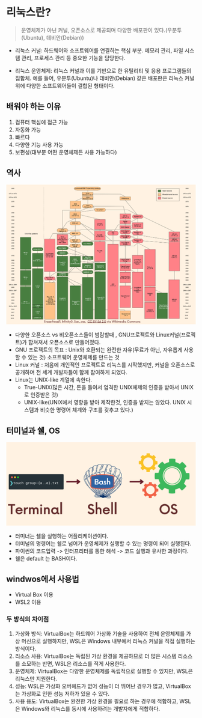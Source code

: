 # 리눅스란?

> 운영체제가 아닌 커널, 오픈소스로 제공되며 다양한 배포판이 있다.(우분투(Ubuntu), 데비안(Debian))

- 리눅스 커널: 하드웨어와 소프트웨어를 연결하는 핵심 부분. 메모리 관리, 파일 시스템 관리, 프로세스 관리 등 중요한 기능을 담당한다.

- 리눅스 운영체제: 리눅스 커널과 이를 기반으로 한 유틸리티 및 응용 프로그램들의 집합체. 예를 들어, 우분투(Ubuntu)나 데비안(Debian) 같은 배포판은 리눅스 커널 위에 다양한 소프트웨어들이 결합된 형태이다.

## 배워야 하는 이유

1. 컴퓨터 핵심에 접근 가능
2. 자동화 가능
3. 빠르다
4. 다양한 기능 사용 가능
5. 보편성(대부분 어떤 운영체제든 사용 가능하다)

## 역사

![Linux1](images/Linux1.png)

- 다양한 오픈소스 vs 비오픈소스들이 범람할때 , GNU프로젝트와 Linux커널(프로젝트)가 합쳐져서 오픈소스로 만들어졌다.
- GNU 프로젝트의 목표 : Unix와 호환되는 완전한 자유(무료가 아닌, 자유롭게 사용할 수 있는 것) 소프트웨어 운영체제를 만드는 것
- Linux 커널 : 처음에 개인적인 프로젝트로 리눅스를 시작했지만, 커널을 오픈소스로 공개하며 전 세계 개발자들이 함께 참여하게 되었다.
- Linux는 UNIX-like 계열에 속한다.
   - True-UNIX(많은 시간, 돈을 들여서 엄격한 UNIX체제의 인증을 받아서 UNIX로 인증받은 것)
   - UNIX-like(UNIX에서 영향을 받아 제작한것, 인증을 받지는 않았다. UNIX 시스템과 비슷한 명령어 체계와 구조를 갖추고 있다.)

## 터미널과 쉘, OS

![Linux1](images/Linux2.png)

- 터미너는 쉘을 실행하는 어플리케이션이다.
- 터미널의 명령어는 쉘로 넘어가 운영체제가 실행할 수 있는 명령이 되어 실행된다.
- 파이썬의 코드입력 -> 인터프리터를 통한 해석 -> 코드 실행과 유사한 과정이다.
- 쉘은 default 는 BASH이다.

## windwos에서 사용법

- Virtual Box 이용
- WSL2 이용

### 두 방식의 차이점
1. 가상화 방식: VirtualBox는 하드웨어 가상화 기술을 사용하여 전체 운영체제를 가상 머신으로 실행하지만, WSL은 Windows 내부에서 리눅스 커널을 직접 실행하는 방식이다.
2. 리소스 사용: VirtualBox는 독립된 가상 환경을 제공하므로 더 많은 시스템 리소스를 소모하는 반면, WSL은 리소스를 적게 사용한다.
3. 운영체제: VirtualBox는 다양한 운영체제를 독립적으로 실행할 수 있지만, WSL은 리눅스만 지원한다.
4. 성능: WSL은 가상화 오버헤드가 없어 성능이 더 뛰어난 경우가 많고, VirtualBox는 가상화로 인한 성능 저하가 있을 수 있다.
5. 사용 용도: VirtualBox는 완전한 가상 환경을 필요로 하는 경우에 적합하고, WSL은 Windows와 리눅스를 동시에 사용하려는 개발자에게 적합하다.